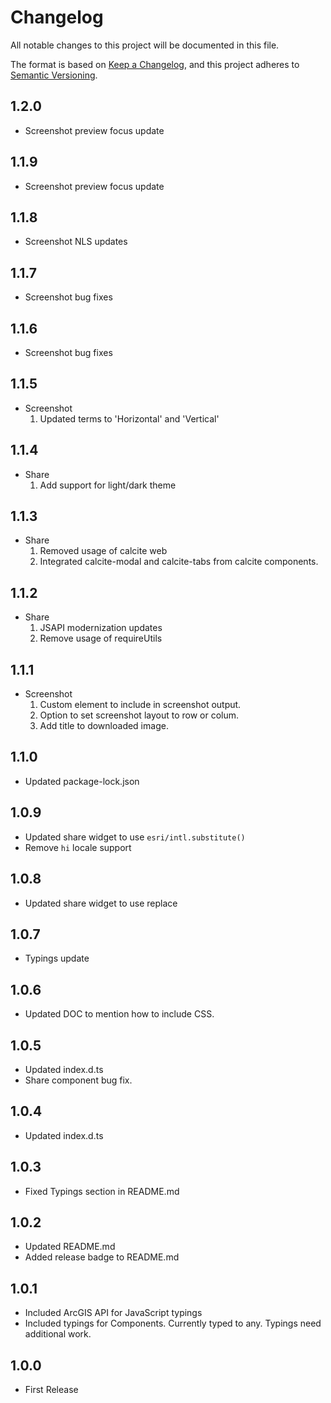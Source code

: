 # Changelog

All notable changes to this project will be documented in this file.

The format is based on [Keep a Changelog](https://keepachangelog.com/en/1.0.0/),
and this project adheres to [Semantic Versioning](https://semver.org/spec/v2.0.0.html).

## 1.2.0

- Screenshot preview focus update

## 1.1.9

- Screenshot preview focus update

## 1.1.8

- Screenshot NLS updates

## 1.1.7

- Screenshot bug fixes

## 1.1.6

- Screenshot bug fixes

## 1.1.5

- Screenshot
  1. Updated terms to 'Horizontal' and 'Vertical'

## 1.1.4

- Share
  1. Add support for light/dark theme

## 1.1.3

- Share
  1. Removed usage of calcite web
  2. Integrated calcite-modal and calcite-tabs from calcite components.

## 1.1.2

- Share
  1. JSAPI modernization updates
  2. Remove usage of requireUtils

## 1.1.1

- Screenshot
  1. Custom element to include in screenshot output.
  2. Option to set screenshot layout to row or colum.
  3. Add title to downloaded image.

## 1.1.0

- Updated package-lock.json

## 1.0.9

- Updated share widget to use `esri/intl.substitute()`
- Remove `hi` locale support

## 1.0.8

- Updated share widget to use replace

## 1.0.7

- Typings update

## 1.0.6

- Updated DOC to mention how to include CSS.

## 1.0.5

- Updated index.d.ts
- Share component bug fix.

## 1.0.4

- Updated index.d.ts

## 1.0.3

- Fixed Typings section in README.md

## 1.0.2

- Updated README.md
- Added release badge to README.md

## 1.0.1

- Included ArcGIS API for JavaScript typings
- Included typings for Components. Currently typed to any. Typings need additional work.

## 1.0.0

- First Release
